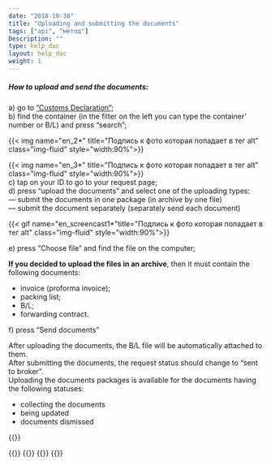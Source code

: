 ```yaml
---
date: "2018-10-30"
title: "Uploading and submitting the documents"
tags: ["api", "метод"]
Description: ""
type: help_doc
layout: help_doc
weight: 1
---
```


##### How to upload and send the documents: 

a) go to <a href="https://my.fesco.com/customs_declaration" target="_blank">”Customs Declaration”</a>; <br/>
b) find the container (in the filter on the left you can type the container’ number or B/L) and press “search”; <br/>

{{< img name="en_2*" title="Подпись к фото которая попадает в тег alt" class="img-fluid" style="width:90%">}}

{{< img name="en_3*" title="Подпись к фото которая попадает в тег alt" class="img-fluid" style="width:90%">}}
 <br/>
c) tap on your ID to go to your request page;
 <br/>
d) press “upload the documents” and select one of the uploading types: <br/>
— submit the documents in one package (in archive by one file) <br/>
— submit the document separately (separately send each document) <br/>

{{< gif name="en_screencast1*"title="Подпись к фото которая попадает в тег alt" class="img-fluid" style="width:90%">}}

e) press “Choose file” and find the file on the computer; <br/>

<div class="pixxett-alert pixxett-alert-icon alert11-light">
  <i class="fa fa-paste"></i><b>If you decided to upload the files in an archive</b>, then it must contain the following documents:
<ul> 
<li> invoice (proforma invoice);
<li> packing list;
<li> B/L;
<li> forwarding contract.</ul>  
</div>

f) press “Send documents”

After uploading the documents, the B/L file will be automatically attached to them.
<br/>
After submitting the documents, the request status should change to “sent to broker”.
<br/>
Uploading the documents packages is available for the documents having the following statuses:

* collecting the documents
* being updated
* documents dismissed 


{{<isHelpful>}}

{{<seeAlso>}}
    {{<seeAlsoItem link="/en/customs_documents/reloading/" text="How to additionally upload documents">}}
    {{<seeAlsoItem link="/en/customs_documents/statuses/" text="Status of the documents">}}
{{</seeAlso>}}
